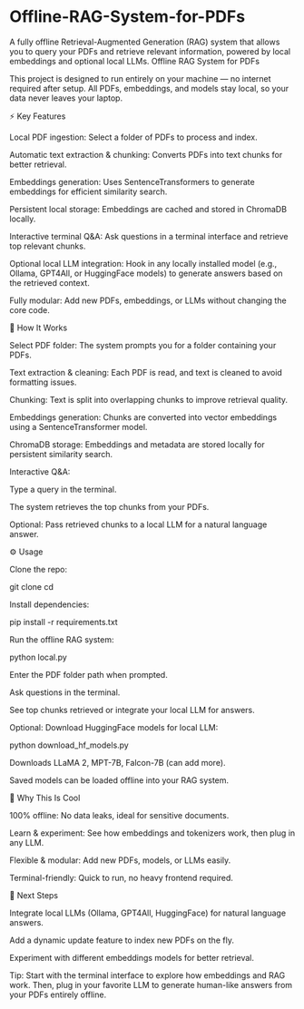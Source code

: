 # Offline-RAG-System-for-PDFs
A fully offline Retrieval-Augmented Generation (RAG) system that allows you to query your PDFs and retrieve relevant information, powered by local embeddings and optional local LLMs.
Offline RAG System for PDFs

This project is designed to run entirely on your machine — no internet required after setup. All PDFs, embeddings, and models stay local, so your data never leaves your laptop.

⚡ Key Features

Local PDF ingestion: Select a folder of PDFs to process and index.

Automatic text extraction & chunking: Converts PDFs into text chunks for better retrieval.

Embeddings generation: Uses SentenceTransformers to generate embeddings for efficient similarity search.

Persistent local storage: Embeddings are cached and stored in ChromaDB locally.

Interactive terminal Q&A: Ask questions in a terminal interface and retrieve top relevant chunks.

Optional local LLM integration: Hook in any locally installed model (e.g., Ollama, GPT4All, or HuggingFace models) to generate answers based on the retrieved context.

Fully modular: Add new PDFs, embeddings, or LLMs without changing the core code.

📂 How It Works

Select PDF folder: The system prompts you for a folder containing your PDFs.

Text extraction & cleaning: Each PDF is read, and text is cleaned to avoid formatting issues.

Chunking: Text is split into overlapping chunks to improve retrieval quality.

Embeddings generation: Chunks are converted into vector embeddings using a SentenceTransformer model.

ChromaDB storage: Embeddings and metadata are stored locally for persistent similarity search.

Interactive Q&A:

Type a query in the terminal.

The system retrieves the top chunks from your PDFs.

Optional: Pass retrieved chunks to a local LLM for a natural language answer.

⚙️ Usage

Clone the repo:

git clone <your-repo-url>
cd <repo-folder>


Install dependencies:

pip install -r requirements.txt


Run the offline RAG system:

python local.py


Enter the PDF folder path when prompted.

Ask questions in the terminal.

See top chunks retrieved or integrate your local LLM for answers.

Optional: Download HuggingFace models for local LLM:

python download_hf_models.py


Downloads LLaMA 2, MPT-7B, Falcon-7B (can add more).

Saved models can be loaded offline into your RAG system.

🧩 Why This Is Cool

100% offline: No data leaks, ideal for sensitive documents.

Learn & experiment: See how embeddings and tokenizers work, then plug in any LLM.

Flexible & modular: Add new PDFs, models, or LLMs easily.

Terminal-friendly: Quick to run, no heavy frontend required.

🚀 Next Steps

Integrate local LLMs (Ollama, GPT4All, HuggingFace) for natural language answers.

Add a dynamic update feature to index new PDFs on the fly.

Experiment with different embeddings models for better retrieval.

Tip: Start with the terminal interface to explore how embeddings and RAG work. Then, plug in your favorite LLM to generate human-like answers from your PDFs entirely offline.
